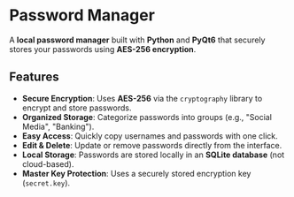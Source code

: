 # Password Manager

A **local password manager** built with **Python** and **PyQt6** that securely stores your passwords using **AES-256 encryption**.

## Features
- **Secure Encryption**: Uses **AES-256** via the `cryptography` library to encrypt and store passwords.
- **Organized Storage**: Categorize passwords into groups (e.g., "Social Media", "Banking").
- **Easy Access**: Quickly copy usernames and passwords with one click.
- **Edit & Delete**: Update or remove passwords directly from the interface.
- **Local Storage**: Passwords are stored locally in an **SQLite database** (not cloud-based).
- **Master Key Protection**: Uses a securely stored encryption key (`secret.key`).


